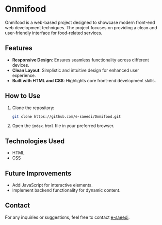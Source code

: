 # Onmifood

Onmifood is a web-based project designed to showcase modern front-end web development techniques. The project focuses on providing a clean and user-friendly interface for food-related services.

## Features
- **Responsive Design**: Ensures seamless functionality across different devices.
- **Clean Layout**: Simplistic and intuitive design for enhanced user experience.
- **Built with HTML and CSS**: Highlights core front-end development skills.

## How to Use
1. Clone the repository:
   ```bash
   git clone https://github.com/e-saeedi/Onmifood.git
   ```
2. Open the `index.html` file in your preferred browser.

## Technologies Used
- HTML
- CSS

## Future Improvements
- Add JavaScript for interactive elements.
- Implement backend functionality for dynamic content.

## Contact
For any inquiries or suggestions, feel free to contact [e-saeedi](https://github.com/e-saeedi).

